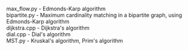 max_flow.py - Edmonds-Karp algorithm  
bipartite.py - Maximum cardinality matching in a bipartite graph, using Edmonds-Karp algorithm    
dijkstra.cpp - Dijkstra's algorithm  
dial.cpp - Dial's algorithm  
MST.py - Kruskal's algorithm, Prim's algorithm